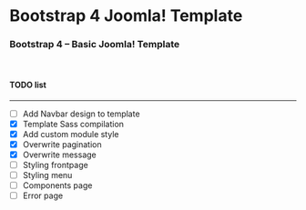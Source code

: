 # Bootstrap 4 Joomla! Template
### Bootstrap 4 – Basic Joomla! Template&nbsp;
&nbsp;

#### TODO list
----------
- [ ] Add Navbar design to template
- [x] Template Sass compilation
- [x] Add custom module style
- [x] Overwrite pagination
- [x] Overwrite message
- [ ] Styling frontpage
- [ ] Styling menu
- [ ] Components page
- [ ] Error page

